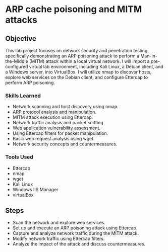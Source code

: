 # ARP cache poisoning and MITM attacks

## Objective

This lab project focuses on network security and penetration testing, specifically demonstrating an ARP poisoning attack to perform a Man-in-the-Middle (MITM) attack within a local virtual network. I will import a pre-configured virtual lab environment, including Kali Linux, a Debian client, and a Windows server, into VirtualBox. I will utilize nmap to discover hosts, explore web services on the Debian client, and configure Ettercap to perform ARP poisoning.

### Skills Learned

- Network scanning and host discovery using nmap.
- ARP protocol analysis and manipulation.
- MITM attack execution using Ettercap.
- Network traffic analysis and packet sniffing.
- Web application vulnerability assessment.
- Using Ettercap filters for packet manipulation.
- Basic web request analysis using wget.
- Network security concepts and countermeasures.

### Tools Used

- Ettercap
- nmap
- wget
- Kali Linux
- Windows IIS Manager
- virtualBox

## Steps

- Scan the network and explore web services.
- Set up and execute an ARP poisoning attack using Ettercap.
- Capture and analyze network traffic during the MITM attack.
- Modify network traffic using Ettercap filters.
- Analyze the impact of the attack and discuss countermeasures.
